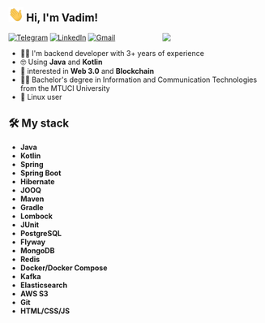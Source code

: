 <h2><img src="https://raw.githubusercontent.com/ABSphreak/ABSphreak/master/gifs/Hi.gif" width="30px"> Hi, I'm Vadim!</h2>

<img align='right' src='https://user-images.githubusercontent.com/5713670/87202985-820dcb80-c2b6-11ea-9f56-7ec461c497c3.gif' width='200"'>

[![Telegram](https://img.shields.io/badge/vadkorn-2CA5E0?style=for-the-badge&logo=telegram&logoColor=white)](https://t.me/vadkorn)
[![LinkedIn](https://img.shields.io/badge/vadkorn-%230077B5.svg?style=for-the-badge&logo=linkedin&logoColor=white)](https://www.linkedin.com/in/vadkorn/)
[![Gmail](https://img.shields.io/badge/vadkorn1@gmail.com-D14836?style=for-the-badge&logo=gmail&logoColor=white)](mailto:vadkorn1@gmail.com)

- :man_technologist: I'm backend developer with 3+ years of experience
- :nerd_face: Using **Java** and **Kotlin**
- :rocket: interested in **Web 3.0** and **Blockchain**
- :man_student: Bachelor's degree in Information and Communication Technologies from the MTUCI University
- :penguin: Linux user

## :hammer_and_wrench: My stack 
- **Java**
- **Kotlin**
- **Spring**
- **Spring Boot**
- **Hibernate**
- **JOOQ**
- **Maven**
- **Gradle**
- **Lombock**
- **JUnit**
- **PostgreSQL**
- **Flyway**
- **MongoDB**
- **Redis**
- **Docker/Docker Compose**
- **Kafka**
- **Elasticsearch**
- **AWS S3**
- **Git**
- **HTML/CSS/JS**




<!--
**MekaHuK/MekaHuK** is a ✨ _special_ ✨ repository because its `README.md` (this file) appears on your GitHub profile.

Here are some ideas to get you started:

- 🔭 I’m currently working on ...
- 🌱 I’m currently learning ...
- 👯 I’m looking to collaborate on ...
- 🤔 I’m looking for help with ...
- 💬 Ask me about ...
- 📫 How to reach me: ...
- 😄 Pronouns: ...
- ⚡ Fun fact: ...
-->
